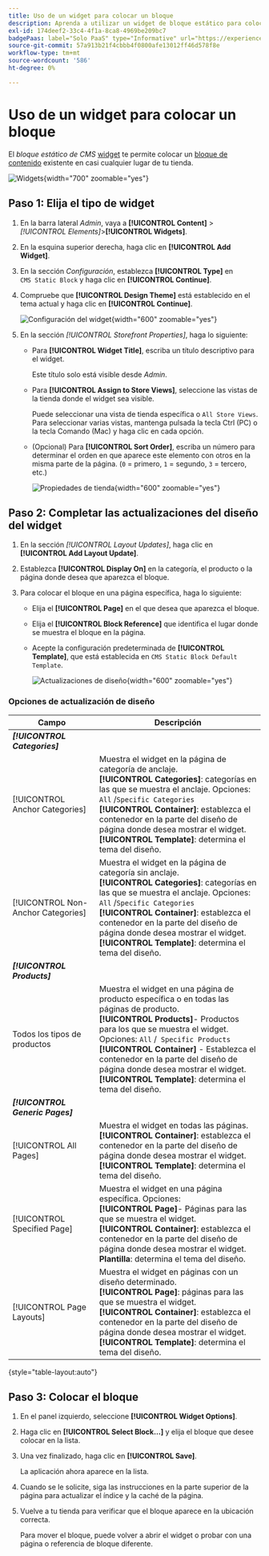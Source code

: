 ```yaml
---
title: Uso de un widget para colocar un bloque
description: Aprenda a utilizar un widget de bloque estático para colocar un contenido existente en casi cualquier lugar de la tienda.
exl-id: 174deef2-33c4-4f1a-8ca8-4969be209bc7
badgePaas: label="Solo PaaS" type="Informative" url="https://experienceleague.adobe.com/en/docs/commerce/user-guides/product-solutions" tooltip="Se aplica solo a proyectos de Adobe Commerce en la nube (infraestructura PaaS administrada por Adobe) y a proyectos locales."
source-git-commit: 57a913b21f4cbbb4f0800afe13012ff46d578f8e
workflow-type: tm+mt
source-wordcount: '586'
ht-degree: 0%

---
```


# Uso de un widget para colocar un bloque

El _bloque estático de CMS_ [widget](widgets.md) te permite colocar un [bloque de contenido](blocks.md) existente en casi cualquier lugar de tu tienda.

![Widgets](./assets/widgets.png){width="700" zoomable="yes"}

## Paso 1: Elija el tipo de widget

1. En la barra lateral _Admin_, vaya a **[!UICONTROL Content]** > _[!UICONTROL Elements]_>**[!UICONTROL Widgets]**.

1. En la esquina superior derecha, haga clic en **[!UICONTROL Add Widget]**.

1. En la sección _Configuración_, establezca **[!UICONTROL Type]** en `CMS Static Block` y haga clic en **[!UICONTROL Continue]**.

1. Compruebe que **[!UICONTROL Design Theme]** está establecido en el tema actual y haga clic en **[!UICONTROL Continue]**.

   ![Configuración del widget](./assets/widget-settings.png){width="600" zoomable="yes"}

1. En la sección _[!UICONTROL Storefront Properties]_, haga lo siguiente:

   - Para **[!UICONTROL Widget Title]**, escriba un título descriptivo para el widget.

     Este título solo está visible desde _Admin_.

   - Para **[!UICONTROL Assign to Store Views]**, seleccione las vistas de la tienda donde el widget sea visible.

     Puede seleccionar una vista de tienda específica o `All Store Views`. Para seleccionar varias vistas, mantenga pulsada la tecla Ctrl (PC) o la tecla Comando (Mac) y haga clic en cada opción.

   - (Opcional) Para **[!UICONTROL Sort Order]**, escriba un número para determinar el orden en que aparece este elemento con otros en la misma parte de la página. (`0` = primero, `1` = segundo, `3` = tercero, etc.)

     ![Propiedades de tienda](./assets/widget-storefront-properties.png){width="600" zoomable="yes"}

## Paso 2: Completar las actualizaciones del diseño del widget

1. En la sección _[!UICONTROL Layout Updates]_, haga clic en **[!UICONTROL Add Layout Update]**.

1. Establezca **[!UICONTROL Display On]** en la categoría, el producto o la página donde desea que aparezca el bloque.

1. Para colocar el bloque en una página específica, haga lo siguiente:

   - Elija el **[!UICONTROL Page]** en el que desea que aparezca el bloque.

   - Elija el **[!UICONTROL Block Reference]** que identifica el lugar donde se muestra el bloque en la página.

   - Acepte la configuración predeterminada de **[!UICONTROL Template]**, que está establecida en `CMS Static Block Default Template`.

     ![Actualizaciones de diseño](./assets/widget-layout-update-home-page.png){width="600" zoomable="yes"}

### Opciones de actualización de diseño

| Campo | Descripción |
|--- |--- |
| **_[!UICONTROL Categories]_** |  |
| [!UICONTROL Anchor Categories] | Muestra el widget en la página de categoría de anclaje.<br/>**[!UICONTROL Categories]**: categorías en las que se muestra el anclaje. Opciones: `All` /`Specific Categories`<br/>**[!UICONTROL Container]**: establezca el contenedor en la parte del diseño de página donde desea mostrar el widget.<br/>**[!UICONTROL Template]**: determina el tema del diseño. |
| [!UICONTROL Non-Anchor Categories] | Muestra el widget en la página de categoría sin anclaje.<br/>**[!UICONTROL Categories]**: categorías en las que se muestra el anclaje. Opciones: `All` /`Specific Categories`<br/>**[!UICONTROL Container]**: establezca el contenedor en la parte del diseño de página donde desea mostrar el widget.<br/>**[!UICONTROL Template]**: determina el tema del diseño. |
| **_[!UICONTROL Products]_** |  |
| Todos los tipos de productos | Muestra el widget en una página de producto específica o en todas las páginas de producto. <br/>**[!UICONTROL Products]**- Productos para los que se muestra el widget. Opciones: `All` /` Specific Products`<br/>**[!UICONTROL Container]** - Establezca el contenedor en la parte del diseño de página donde desea mostrar el widget.<br/>**[!UICONTROL Template]**: determina el tema del diseño. |
| **_[!UICONTROL Generic Pages]_** |  |
| [!UICONTROL All Pages] | Muestra el widget en todas las páginas. <br/>**[!UICONTROL Container]**: establezca el contenedor en la parte del diseño de página donde desea mostrar el widget.<br/>**[!UICONTROL Template]**: determina el tema del diseño. |
| [!UICONTROL Specified Page] | Muestra el widget en una página específica. Opciones: <br/>**[!UICONTROL Page]**- Páginas para las que se muestra el widget.<br/>**[!UICONTROL Container]**: establezca el contenedor en la parte del diseño de página donde desea mostrar el widget.<br/>**Plantilla**: determina el tema del diseño. |
| [!UICONTROL Page Layouts] | Muestra el widget en páginas con un diseño determinado. <br/>**[!UICONTROL Page]**: páginas para las que se muestra el widget.<br/>**[!UICONTROL Container]**: establezca el contenedor en la parte del diseño de página donde desea mostrar el widget.<br/>**[!UICONTROL Template]**: determina el tema del diseño. |

{style="table-layout:auto"}

## Paso 3: Colocar el bloque

1. En el panel izquierdo, seleccione **[!UICONTROL Widget Options]**.

1. Haga clic en **[!UICONTROL Select Block…]** y elija el bloque que desee colocar en la lista.

1. Una vez finalizado, haga clic en **[!UICONTROL Save]**.

   La aplicación ahora aparece en la lista.

1. Cuando se le solicite, siga las instrucciones en la parte superior de la página para actualizar el índice y la caché de la página.

1. Vuelve a tu tienda para verificar que el bloque aparece en la ubicación correcta.

   Para mover el bloque, puede volver a abrir el widget o probar con una página o referencia de bloque diferente.
